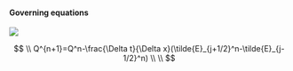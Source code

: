 
#### Governing equations
<img src="https://latex.codecogs.com/svg.image?\frac{\partial&space;Q}{\partial&space;t}&plus;\frac{\partial&space;E}{\partial&space;x}=0&space;" />

$$
 \\
Q^{n+1}=Q^n-\frac{\Delta t}{\Delta x}(\tilde{E}_{j+1/2}^n-\tilde{E}_{j-1/2}^n) \\
 \\
$$
```
```




